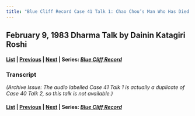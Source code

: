 ```yaml
---
title: "Blue Cliff Record Case 41 Talk 1: Chao Chou’s Man Who Has Died the Great Death"
---
```

## February 9, 1983 Dharma Talk by Dainin Katagiri Roshi

#### [List](list#1983) \| [Previous](1983-02-02-Blue-Cliff-Record-Case-40-Talk-2) \| [Next](1983-02-16-Blue-Cliff-Record-Case-41-Talk-2) \| Series: [*Blue Cliff Record*](blue-cliff-record)

### Transcript

*(Archive Issue: The audio labelled Case 41 Talk 1 is actually a duplicate of Case 40 Talk 2, so this talk is not available.)*

#### [List](list#1983) \| [Previous](1983-02-02-Blue-Cliff-Record-Case-40-Talk-2) \| [Next](1983-02-16-Blue-Cliff-Record-Case-41-Talk-2) \| Series: [*Blue Cliff Record*](blue-cliff-record)
